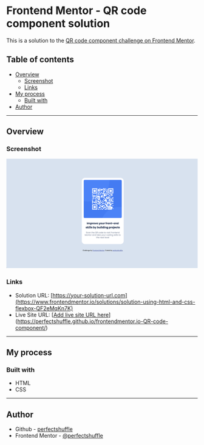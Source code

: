 # Frontend Mentor - QR code component solution

This is a solution to the [QR code component challenge on Frontend Mentor](https://www.frontendmentor.io/challenges/qr-code-component-iux_sIO_H). 

## Table of contents

- [Overview](#overview)
  - [Screenshot](#screenshot)
  - [Links](#links)
- [My process](#my-process)
  - [Built with](#built-with)
- [Author](#author)

<hr>

## Overview

### Screenshot

![QR Code Preview](images/qr-code.png)


### Links

- Solution URL: [https://your-solution-url.com](https://www.frontendmentor.io/solutions/solution-using-html-and-css-flexbox-QF2eMqKn7K)
- Live Site URL: [[Add live site URL here](https://your-live-site-url.com)](https://perfectshuffle.github.io/frontendmentor.io-QR-code-component/)

<hr>

## My process

### Built with

- HTML
- CSS

<hr>

## Author

- Github - [perfectshuffle](https://www.github.com/perfectshuffle)
- Frontend Mentor - [@perfectshuffle](https://www.frontendmentor.io/profile/perfectshuffle)

